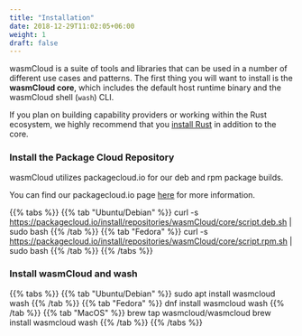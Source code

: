 ```yaml
---
title: "Installation"
date: 2018-12-29T11:02:05+06:00
weight: 1
draft: false
---
```


wasmCloud is a suite of tools and libraries that can be used in a number of different use cases and patterns. The first
thing you will want to install is the **wasmCloud core**, which includes the default host runtime binary and the wasmCloud shell (`wash`) CLI.

If you plan on building capability providers or working within the Rust ecosystem, we highly recommend that you [install Rust](https://www.rust-lang.org/tools/install) in addition to the core.

### Install the Package Cloud Repository
wasmCloud utilizes packagecloud.io for our deb and rpm package builds.

You can find our packagecloud.io page [here](https://packagecloud.io/wasmCloud/core/) for more information.

{{% tabs %}}
   {{% tab "Ubuntu/Debian" %}}
    curl -s https://packagecloud.io/install/repositories/wasmCloud/core/script.deb.sh | sudo bash
   {{% /tab %}}
   {{% tab "Fedora" %}}
    curl -s https://packagecloud.io/install/repositories/wasmCloud/core/script.rpm.sh | sudo bash
   {{% /tab %}}
{{% /tabs %}}

### Install wasmCloud and wash

{{% tabs %}}
   {{% tab "Ubuntu/Debian" %}}
    sudo apt install wasmcloud wash
   {{% /tab %}}
   {{% tab "Fedora" %}}
    dnf install wasmcloud wash
   {{% /tab %}}
   {{% tab "MacOS" %}}
    brew tap wasmcloud/wasmcloud
    brew install wasmcloud wash
   {{% /tab %}}
{{% /tabs %}}

